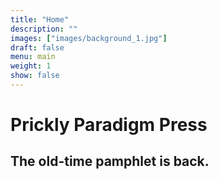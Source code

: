 ```yaml
---
title: "Home"
description: ""
images: ["images/background_1.jpg"]
draft: false
menu: main
weight: 1
show: false
---
```


# Prickly Paradigm Press
## The old-time pamphlet is back.
